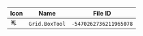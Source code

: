 | Icon | Name | File ID |
| ---  | ---  | ---     |
| ![](Grid.BoxTool.png) | `Grid.BoxTool` | `-5470262736211965078` |

